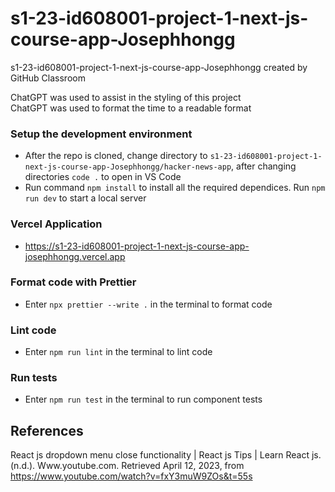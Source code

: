# s1-23-id608001-project-1-next-js-course-app-Josephhongg
s1-23-id608001-project-1-next-js-course-app-Josephhongg created by GitHub Classroom

<p>ChatGPT was used to assist in the styling of this project
<br>ChatGPT was used to format the time to a readable format</pr>

### Setup the development environment
- After the repo is cloned, change directory to <code>s1-23-id608001-project-1-next-js-course-app-Josephhongg/hacker-news-app</code>, after changing directories <code>code .</code> to open in VS Code
- Run command <code>npm install</code> to install all the required dependices. Run <code>npm run dev</code> to start a local server

### Vercel Application
- https://s1-23-id608001-project-1-next-js-course-app-josephhongg.vercel.app

### Format code with Prettier
- Enter <code>npx prettier --write .</code> in the terminal to format code

### Lint code
- Enter <code>npm run lint</code> in the terminal to lint code

### Run tests
- Enter <code>npm run test</code> in the terminal to run component tests

## References
React js dropdown menu close functionality | React js Tips | Learn React js. (n.d.). Www.youtube.com. Retrieved April 12, 2023, from https://www.youtube.com/watch?v=fxY3muW9ZOs&t=55s

‌

